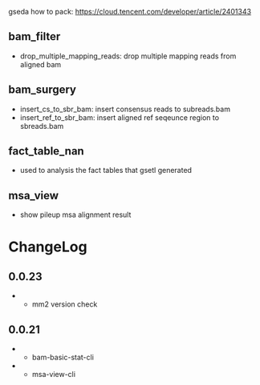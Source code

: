 gseda
how to pack: https://cloud.tencent.com/developer/article/2401343

## bam_filter

* drop_multiple_mapping_reads: drop multiple mapping reads from aligned bam

## bam_surgery

* insert_cs_to_sbr_bam: insert consensus reads to subreads.bam
* insert_ref_to_sbr_bam: insert aligned ref seqeunce region to sbreads.bam

## fact_table_nan

* used to analysis the fact tables that gsetl generated

## msa_view

* show pileup msa alignment result


# ChangeLog

## 0.0.23

* + mm2 version check

## 0.0.21

* + bam-basic-stat-cli
* + msa-view-cli
